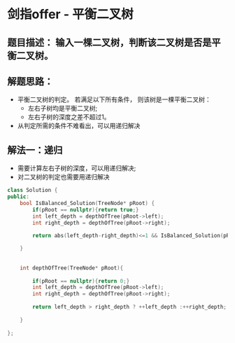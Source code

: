 # 剑指offer - 平衡二叉树
## 题目描述： 输入一棵二叉树，判断该二叉树是否是平衡二叉树。

## 解题思路：
- 平衡二叉树的判定。 若满足以下所有条件， 则该树是一棵平衡二叉树：
  + 左右子树均是平衡二叉树;
  + 左右子树的深度之差不超过1。
- 从判定所需的条件不难看出，可以用递归解决

## 解法一：递归
- 需要计算左右子树的深度，可以用递归解决;
- 对二叉树的判定也需要用递归解决

```c++
class Solution {
public:
    bool IsBalanced_Solution(TreeNode* pRoot) {
        if(pRoot == nullptr){return true;}
        int left_depth = depthOfTree(pRoot->left);
        int right_depth = depthOfTree(pRoot->right);
        
        return abs(left_depth-right_depth)<=1 && IsBalanced_Solution(pRoot->left) && IsBalanced_Solution(pRoot->right);

    }
    
    
    int depthOfTree(TreeNode* pRoot){
        
        if(pRoot == nullptr){return 0;}
        int left_depth = depthOfTree(pRoot->left);
        int right_depth = depthOfTree(pRoot->right);
        
        return left_depth > right_depth ? ++left_depth :++right_depth;
        
    }
    
};
```
